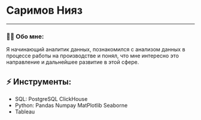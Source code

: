 # Саримов Нияз
---
### :man_technologist: Обо мне:
Я начинающий аналитик данных, познакомился с анализом данных в процессе работы на производстве и понял, что мне интересно это направление и дальнейшее развитие в этой сфере.
## ⚡ Инструменты:
- SQL:
    PostgreSQL
    ClickHouse
- Python:
  Pandas
  Numpay
  MatPlotlib
  Seaborne
- Tableau
